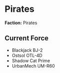 # Pirates
**Faction:** Pirates
## Current Force
- Blackjack BJ-2
- Ostsol OTL-4D
- Shadow Cat Prime
- UrbanMech UM-R60
